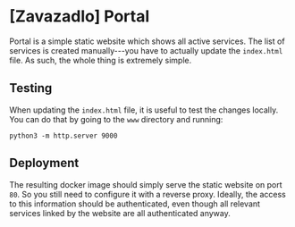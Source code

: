 # \[Zavazadlo\] Portal

Portal is a simple static website which shows all active services. The list of services is created manually---you have to actually update the `index.html` file. As such, the whole thing is extremely simple. 

## Testing

When updating the `index.html` file, it is useful to test the changes locally. You can do that by going to the `www` directory and running:

```
python3 -m http.server 9000
```

## Deployment

The resulting docker image should simply serve the static website on port `80`. So you still need to configure it with a reverse proxy. Ideally, the access to this information should be authenticated, even though all relevant services linked by the website are all authenticated anyway.